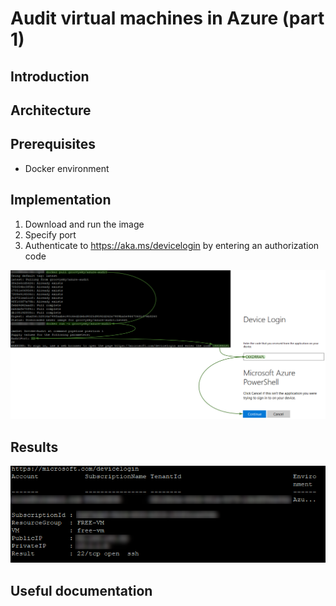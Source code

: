 # Audit virtual machines in Azure (part 1)

## Introduction

## Architecture

## Prerequisites
* Docker environment

## Implementation
1. Download and run the image
2. Specify port
3. Authenticate to https://aka.ms/devicelogin by entering an authorization code

![](/images/docker/first_run.png)

## Results
![](/images/docker/run_results.png)

## Useful documentation
